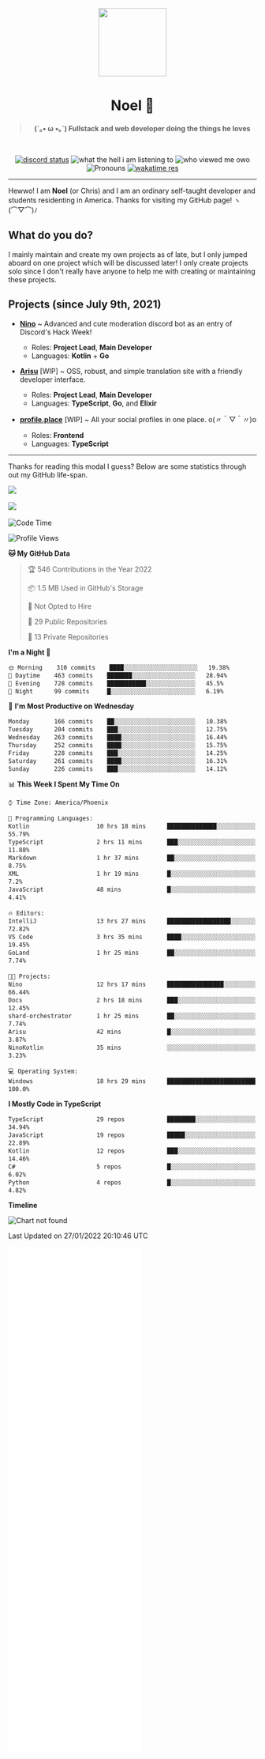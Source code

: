 <div align='center'>
  <div align='center'>
    <img
      src='https://cdn.floofy.dev/art/icons/icon_cinnamonserval.png'
      width='138'
      height='138'
    />
  </div>
  <h1>Noel 🐾</h1>
  <blockquote><strong>(´｡• ω •｡`) Fullstack and web developer doing the things he loves</strong></blockquote>

  <br />

  <a href='https://discord.com/users/280158289667555328' target='_blank'><img alt="discord status" src="https://dev.discordprofiles.me/badge/status/280158289667555328" /></a>
  <img alt="what the hell i am listening to" src="https://dev.discordprofiles.me/badge/spotify/280158289667555328" />
  <img alt="who viewed me owo" src="https://komarev.com/ghpvc/?username=auguwu" />
  <img alt='Pronouns' src='https://img.shields.io/endpoint?url=https://pronoundb.org/shields/6004d014406af11e4593a013' />
  <a href="https://wakatime.com/@auguwu" target='_blank'>
    <img alt='wakatime res' src='https://wakatime.com/badge/user/89736485-42ec-4c0f-a2f3-481db74514dc.svg' />
  </a>
</div>

<hr />

Hewwo! I am **Noel** (or Chris) and I am an ordinary self-taught developer and students residenting in America. Thanks for visiting my GitHub page! ヽ(⌒▽⌒)ﾉ

## What do you do?
I mainly maintain and create my own projects as of late, but I only jumped aboard on one project which will be discussed later! I only create projects
solo since I don't really have anyone to help me with creating or maintaining these projects.

## Projects (since July 9th, 2021)
- [**Nino**](https://nino.sh) ~ Advanced and cute moderation discord bot as an entry of Discord's Hack Week!
  - Roles: **Project Lead**, **Main Developer**
  - Languages: **Kotlin** + **Go**

- [**Arisu**](https://arisu.land) [WIP] ~ OSS, robust, and simple translation site with a friendly developer interface.
  - Roles: **Project Lead**, **Main Developer**
  - Languages: **TypeScript**, **Go**, and **Elixir**

- [**profile.place**](https://profile.place) [WIP] ~ All your social profiles in one place. o(〃＾▽＾〃)o
  - Roles: **Frontend**
  - Languages: **TypeScript**

---

Thanks for reading this modal I guess? Below are some statistics through out my GitHub life-span.

![](https://github-readme-stats.vercel.app/api?username=auguwu&count_private=true&show_icons=true&theme=gruvbox)

![](https://github-readme-stats.vercel.app/api/top-langs/?username=auguwu&layout=compact&theme=gruvbox)

<!--START_SECTION:waka-->
![Code Time](http://img.shields.io/badge/Code%20Time-2%2C670%20hrs%2039%20mins-blue)

![Profile Views](http://img.shields.io/badge/Profile%20Views-14-blue)

**🐱 My GitHub Data** 

> 🏆 546 Contributions in the Year 2022
 > 
> 📦 1.5 MB Used in GitHub's Storage 
 > 
> 🚫 Not Opted to Hire
 > 
> 📜 29 Public Repositories 
 > 
> 🔑 13 Private Repositories  
 > 
**I'm a Night 🦉** 

```text
🌞 Morning    310 commits    ████░░░░░░░░░░░░░░░░░░░░░   19.38% 
🌆 Daytime    463 commits    ███████░░░░░░░░░░░░░░░░░░   28.94% 
🌃 Evening    728 commits    ███████████░░░░░░░░░░░░░░   45.5% 
🌙 Night      99 commits     █░░░░░░░░░░░░░░░░░░░░░░░░   6.19%

```
📅 **I'm Most Productive on Wednesday** 

```text
Monday       166 commits    ██░░░░░░░░░░░░░░░░░░░░░░░   10.38% 
Tuesday      204 commits    ███░░░░░░░░░░░░░░░░░░░░░░   12.75% 
Wednesday    263 commits    ████░░░░░░░░░░░░░░░░░░░░░   16.44% 
Thursday     252 commits    ████░░░░░░░░░░░░░░░░░░░░░   15.75% 
Friday       228 commits    ███░░░░░░░░░░░░░░░░░░░░░░   14.25% 
Saturday     261 commits    ████░░░░░░░░░░░░░░░░░░░░░   16.31% 
Sunday       226 commits    ███░░░░░░░░░░░░░░░░░░░░░░   14.12%

```


📊 **This Week I Spent My Time On** 

```text
⌚︎ Time Zone: America/Phoenix

💬 Programming Languages: 
Kotlin                   10 hrs 18 mins      ██████████████░░░░░░░░░░░   55.79% 
TypeScript               2 hrs 11 mins       ███░░░░░░░░░░░░░░░░░░░░░░   11.88% 
Markdown                 1 hr 37 mins        ██░░░░░░░░░░░░░░░░░░░░░░░   8.75% 
XML                      1 hr 19 mins        █░░░░░░░░░░░░░░░░░░░░░░░░   7.2% 
JavaScript               48 mins             █░░░░░░░░░░░░░░░░░░░░░░░░   4.41%

🔥 Editors: 
IntelliJ                 13 hrs 27 mins      ██████████████████░░░░░░░   72.82% 
VS Code                  3 hrs 35 mins       ████░░░░░░░░░░░░░░░░░░░░░   19.45% 
GoLand                   1 hr 25 mins        ██░░░░░░░░░░░░░░░░░░░░░░░   7.74%

🐱‍💻 Projects: 
Nino                     12 hrs 17 mins      ████████████████░░░░░░░░░   66.44% 
Docs                     2 hrs 18 mins       ███░░░░░░░░░░░░░░░░░░░░░░   12.45% 
shard-orchestrator       1 hr 25 mins        ██░░░░░░░░░░░░░░░░░░░░░░░   7.74% 
Arisu                    42 mins             █░░░░░░░░░░░░░░░░░░░░░░░░   3.87% 
NinoKotlin               35 mins             ░░░░░░░░░░░░░░░░░░░░░░░░░   3.23%

💻 Operating System: 
Windows                  18 hrs 29 mins      █████████████████████████   100.0%

```

**I Mostly Code in TypeScript** 

```text
TypeScript               29 repos            ████████░░░░░░░░░░░░░░░░░   34.94% 
JavaScript               19 repos            █████░░░░░░░░░░░░░░░░░░░░   22.89% 
Kotlin                   12 repos            ███░░░░░░░░░░░░░░░░░░░░░░   14.46% 
C#                       5 repos             █░░░░░░░░░░░░░░░░░░░░░░░░   6.02% 
Python                   4 repos             █░░░░░░░░░░░░░░░░░░░░░░░░   4.82%

```


**Timeline**

![Chart not found](https://raw.githubusercontent.com/auguwu/auguwu/master/charts/bar_graph.png) 


 Last Updated on 27/01/2022 20:10:46 UTC
<!--END_SECTION:waka-->

![](./github-metrics.svg)
